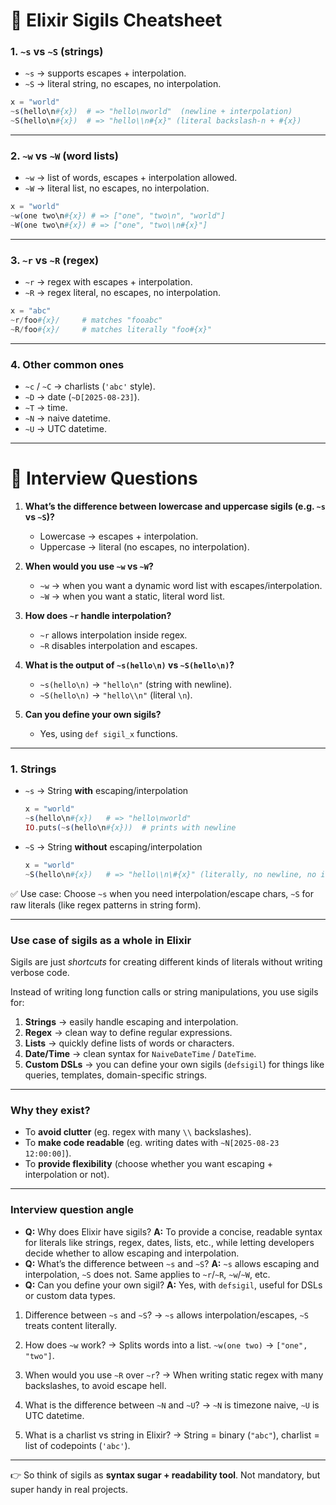 

# 📘 Elixir Sigils Cheatsheet

### 1. `~s` vs `~S` (strings)

* `~s` → supports escapes + interpolation.
* `~S` → literal string, no escapes, no interpolation.

```elixir
x = "world"
~s(hello\n#{x})  # => "hello\nworld"  (newline + interpolation)
~S(hello\n#{x})  # => "hello\\n#{x}" (literal backslash-n + #{x})
```

---

### 2. `~w` vs `~W` (word lists)

* `~w` → list of words, escapes + interpolation allowed.
* `~W` → literal list, no escapes, no interpolation.

```elixir
x = "world"
~w(one two\n#{x}) # => ["one", "two\n", "world"]
~W(one two\n#{x}) # => ["one", "two\\n#{x}"]
```

---

### 3. `~r` vs `~R` (regex)

* `~r` → regex with escapes + interpolation.
* `~R` → regex literal, no escapes, no interpolation.

```elixir
x = "abc"
~r/foo#{x}/     # matches "fooabc"
~R/foo#{x}/     # matches literally "foo#{x}"
```

---

### 4. Other common ones

* `~c` / `~C` → charlists (`'abc'` style).
* `~D` → date (`~D[2025-08-23]`).
* `~T` → time.
* `~N` → naive datetime.
* `~U` → UTC datetime.

---

# 🎯 Interview Questions

1. **What’s the difference between lowercase and uppercase sigils (e.g. `~s` vs `~S`)?**

   * Lowercase → escapes + interpolation.
   * Uppercase → literal (no escapes, no interpolation).

2. **When would you use `~w` vs `~W`?**

   * `~w` → when you want a dynamic word list with escapes/interpolation.
   * `~W` → when you want a static, literal word list.

3. **How does `~r` handle interpolation?**

   * `~r` allows interpolation inside regex.
   * `~R` disables interpolation and escapes.

4. **What is the output of `~s(hello\n)` vs `~S(hello\n)`?**

   * `~s(hello\n)` → `"hello\n"` (string with newline).
   * `~S(hello\n)` → `"hello\\n"` (literal `\n`).

5. **Can you define your own sigils?**

   * Yes, using `def sigil_x` functions.

---


### 1. **Strings**

* `~s` → String **with** escaping/interpolation

  ```elixir
  x = "world"
  ~s(hello\n#{x})   # => "hello\nworld"
  IO.puts(~s(hello\n#{x}))  # prints with newline
  ```
* `~S` → String **without** escaping/interpolation

  ```elixir
  x = "world"
  ~S(hello\n#{x})   # => "hello\\n\#{x}" (literally, no newline, no interpolation)
  ```

✅ Use case: Choose `~s` when you need interpolation/escape chars, `~S` for raw literals (like regex patterns in string form).

---

### **Use case of sigils as a whole in Elixir**

Sigils are just *shortcuts* for creating different kinds of literals without writing verbose code.

Instead of writing long function calls or string manipulations, you use sigils for:

1. **Strings** → easily handle escaping and interpolation.
2. **Regex** → clean way to define regular expressions.
3. **Lists** → quickly define lists of words or characters.
4. **Date/Time** → clean syntax for `NaiveDateTime` / `DateTime`.
5. **Custom DSLs** → you can define your own sigils (`defsigil`) for things like queries, templates, domain-specific strings.

---

### **Why they exist?**

* To **avoid clutter** (eg. regex with many `\\` backslashes).
* To **make code readable** (eg. writing dates with `~N[2025-08-23 12:00:00]`).
* To **provide flexibility** (choose whether you want escaping + interpolation or not).

---

### **Interview question angle**

* **Q:** Why does Elixir have sigils?
  **A:** To provide a concise, readable syntax for literals like strings, regex, dates, lists, etc., while letting developers decide whether to allow escaping and interpolation.
* **Q:** What’s the difference between `~s` and `~S`?
  **A:** `~s` allows escaping and interpolation, `~S` does not. Same applies to `~r`/`~R`, `~w`/`~W`, etc.
* **Q:** Can you define your own sigil?
  **A:** Yes, with `defsigil`, useful for DSLs or custom data types.

1. Difference between `~s` and `~S`?
   → `~s` allows interpolation/escapes, `~S` treats content literally.

2. How does `~w` work?
   → Splits words into a list. `~w(one two)` → `["one", "two"]`.

3. When would you use `~R` over `~r`?
   → When writing static regex with many backslashes, to avoid escape hell.

4. What is the difference between `~N` and `~U`?
   → `~N` is timezone naive, `~U` is UTC datetime.

5. What is a charlist vs string in Elixir?
   → String = binary (`"abc"`), charlist = list of codepoints (`'abc'`).



---

👉 So think of sigils as **syntax sugar + readability tool**. Not mandatory, but super handy in real projects.

